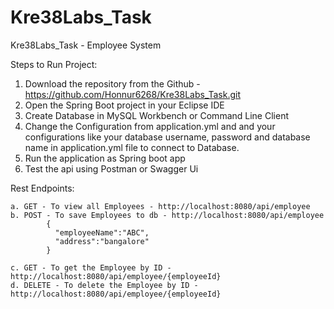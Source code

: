 # Kre38Labs_Task
Kre38Labs_Task - Employee System

Steps to Run Project:

1. Download the repository from the Github - https://github.com/Honnur6268/Kre38Labs_Task.git
2. Open the Spring Boot project in your Eclipse IDE
3. Create Database in MySQL Workbench or Command Line Client
4. Change the Configuration from application.yml and and your configurations like your database username, password and database name in application.yml file to connect to Database.
5. Run the application as Spring boot app
6. Test the api using Postman or Swagger Ui

Rest Endpoints:

    a. GET - To view all Employees - http://localhost:8080/api/employee
    b. POST - To save Employees to db - http://localhost:8080/api/employee
            {
              "employeeName":"ABC",
              "address":"bangalore"
            }
            
    c. GET - To get the Employee by ID - http://localhost:8080/api/employee/{employeeId}
    d. DELETE - To delete the Employee by ID - http://localhost:8080/api/employee/{employeeId}

